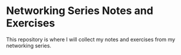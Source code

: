 # Networking Series Notes and Exercises

This repository is where I will collect my notes and exercises from my networking series.
